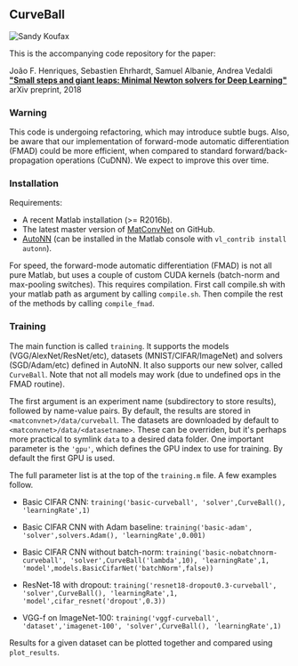 ## CurveBall

<img alt="Sandy Koufax" src="http://farm4.static.flickr.com/3271/3050357231_e923027b97_o.gif">

This is the accompanying code repository for the paper:

João F. Henriques, Sebastien Ehrhardt, Samuel Albanie, Andrea Vedaldi
**["Small steps and giant leaps: Minimal Newton solvers for Deep Learning"](https://arxiv.org/abs/1805.08095)**
arXiv preprint, 2018


### Warning

This code is undergoing refactoring, which may introduce subtle bugs. Also, be aware that our implementation of forward-mode automatic differentiation (FMAD) could be more efficient, when compared to standard forward/back-propagation operations (CuDNN). We expect to improve this over time.


### Installation

Requirements:
- A recent Matlab installation (>= R2016b).
- The latest master version of [MatConvNet](https://github.com/vlfeat/matconvnet) on GitHub.
- [AutoNN](https://github.com/vlfeat/autonn) (can be installed in the Matlab console with `vl_contrib install autonn`).

For speed, the forward-mode automatic differentiation (FMAD) is not all pure Matlab, but uses a couple of custom CUDA kernels (batch-norm and max-pooling switches). This requires compilation. First call compile.sh with your matlab path as argument by calling `compile.sh`. Then compile the rest of the methods by calling `compile_fmad`.

### Training

The main function is called `training`. It supports the models (VGG/AlexNet/ResNet/etc), datasets (MNIST/CIFAR/ImageNet) and solvers (SGD/Adam/etc) defined in AutoNN. It also supports our new solver, called `CurveBall`. Note that not all models may work (due to undefined ops in the FMAD routine).

The first argument is an experiment name (subdirectory to store results), followed by name-value pairs. By default, the results are stored in `<matconvnet>/data/curveball`. The datasets are downloaded by default to `<matconvnet>/data/<datasetname>`. These can be overriden, but it's perhaps more practical to symlink `data` to a desired data folder. One important parameter is the `'gpu'`, which defines the GPU index to use for training. By default the first GPU is used.

The full parameter list is at the top of the `training.m` file. A few examples follow.

- Basic CIFAR CNN:
`training('basic-curveball', 'solver',CurveBall(), 'learningRate',1)`

- Basic CIFAR CNN with Adam baseline:
`training('basic-adam', 'solver',solvers.Adam(), 'learningRate',0.001)`

- Basic CIFAR CNN without batch-norm:
`training('basic-nobatchnorm-curveball', 'solver',CurveBall('lambda',10), 'learningRate',1, 'model',models.BasicCifarNet('batchNorm',false))`

- ResNet-18 with dropout:
`training('resnet18-dropout0.3-curveball', 'solver',CurveBall(), 'learningRate',1, 'model',cifar_resnet('dropout',0.3))`

- VGG-f on ImageNet-100:
`training('vggf-curveball', 'dataset','imagenet-100', 'solver',CurveBall(), 'learningRate',1)`

Results for a given dataset can be plotted together and compared using `plot_results`.
